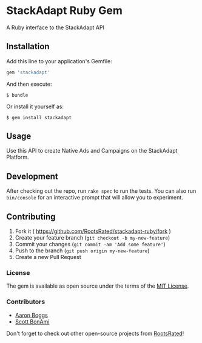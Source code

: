 # StackAdapt Ruby Gem

A Ruby interface to the StackAdapt API

## Installation

Add this line to your application's Gemfile:

```ruby
gem 'stackadapt'
```

And then execute:

    $ bundle

Or install it yourself as:

    $ gem install stackadapt

## Usage

Use this API to create Native Ads and Campaigns on the StackAdapt
Platform.

## Development

After checking out the repo, run `rake spec` to run the tests. You can also run `bin/console` for an interactive prompt that will allow you to experiment.

## Contributing

1. Fork it ( https://github.com/RootsRated/stackadapt-ruby/fork )
2. Create your feature branch (`git checkout -b my-new-feature`)
3. Commit your changes (`git commit -am 'Add some feature'`)
4. Push to the branch (`git push origin my-new-feature`)
5. Create a new Pull Request

### License

The gem is available as open source under the terms of the [MIT License](http://opensource.org/licenses/MIT).

### Contributors

- [Aaron Boggs](https://github.com/boggs)
- [Scott BonAmi](http://github.com/sbonami)

Don't forget to check out other open-source projects from
[RootsRated](http://github.com/RootsRated)!
